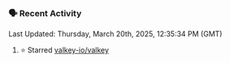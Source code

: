 ### 🗣 Recent Activity

<!--RECENT_ACTIVITY:last_update-->
Last Updated: Thursday, March 20th, 2025, 12:35:34 PM (GMT)
<!--RECENT_ACTIVITY:last_update_end-->
<!--RECENT_ACTIVITY:start-->
1. ⭐ Starred [valkey-io/valkey](https://github.com/valkey-io/valkey)<br>
<!--RECENT_ACTIVITY:end-->

